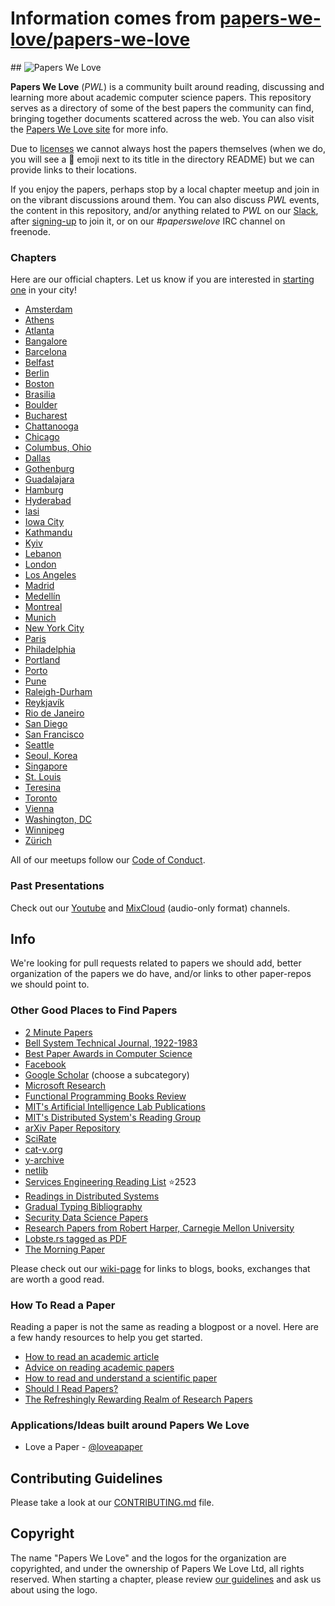 # Information comes from [papers-we-love/papers-we-love](https://github.com/papers-we-love/papers-we-love)
﻿## ![Papers We Love](http://paperswelove.org/images/logo-top.svg)

**Papers We Love** (*PWL*) is a community built around reading, discussing and learning more about academic computer science papers. This repository serves as a directory of some of the best papers the community can find, bringing together documents scattered across the web. You can also visit the [Papers We Love site](http://paperswelove.org/) for more info.

Due to [licenses](https://github.com/papers-we-love/papers-we-love/blob/master/.github/CONTRIBUTING.md#respect-content-licenses) we cannot always host the papers themselves (when we do, you will see a :scroll: emoji next to its title in the directory README) but we can provide links to their locations.

If you enjoy the papers, perhaps stop by a local chapter meetup and join in on the vibrant discussions around them. You can also discuss *PWL* events, the content in this repository, and/or anything related to *PWL* on our [Slack](https://paperswelove.slack.com/messages/general/), after [signing-up](http://papersweloveslack.herokuapp.com/) to join it, or on our *#paperswelove* IRC channel on freenode. 

### Chapters

Here are our official chapters. Let us know if you are interested in [starting one](https://github.com/papers-we-love/papers-we-love/wiki/Creating-a-PWL-chapter) in your city!

* [Amsterdam](http://www.meetup.com/papers-we-love-amsterdam/)
* [Athens](https://www.meetup.com/Papers-We-Love-Athens)
* [Atlanta](https://www.meetup.com/Papers-We-Love-Atlanta)
* [Bangalore](http://www.meetup.com/Papers-we-love-Bangalore/)
* [Barcelona](https://www.meetup.com/papers-we-love-bcn/)
* [Belfast](http://www.meetup.com/Papers-We-Love-Belfast/)
* [Berlin](http://www.meetup.com/Papers-We-Love-Berlin/)
* [Boston](http://www.meetup.com/Papers-We-Love-Boston-Cambridge/)
* [Brasilia](http://www.meetup.com/papers-we-love-bsb)
* [Boulder](http://www.meetup.com/Papers-We-Love-Boulder/)
* [Bucharest](http://www.meetup.com/papers-we-love-bucharest/)
* [Chattanooga](http://www.meetup.com/Papers-We-Love-Chattanooga/)
* [Chicago](http://www.meetup.com/papers-we-love-chicago/)
* [Columbus, Ohio](http://www.meetup.com/Papers-We-Love-Columbus/)
* [Dallas](http://www.papersdallas.com/)
* [Gothenburg](https://www.meetup.com/Papers-We-Love-Gothenburg/)
* [Guadalajara](https://www.facebook.com/pwlgdl/)
* [Hamburg](http://www.meetup.com/Papers-We-Love-Hamburg/)
* [Hyderabad](http://www.meetup.com/papers-we-love-hyderabad/)
* [Iasi](http://www.meetup.com/Papers-We-Love-Iasi/)
* [Iowa City](https://www.meetup.com/techcorridorio)
* [Kathmandu](https://www.facebook.com/groups/PapersWeLoveKathmandu/)
* [Kyiv](https://www.facebook.com/groups/PapersWeLoveKyiv)
* [Lebanon](http://www.paperswelovelb.club)
* [London](http://www.meetup.com/papers-we-love-london)
* [Los Angeles](http://www.meetup.com/papers-we-love-la)
* [Madrid](http://www.meetup.com/Papers-We-Love-Madrid/)
* [Medellín](https://www.meetup.com/paperswelovemde/)
* [Montreal](http://www.meetup.com/Papers-We-Love-Montreal/)
* [Munich](http://www.meetup.com/Papers-We-Love-Munich/)
* [New York City](http://www.meetup.com/papers-we-love/)
* [Paris](http://www.meetup.com/Papers-We-Love-Paris/)
* [Philadelphia](http://www.meetup.com/Papers-We-Love-Philadelphia/)
* [Portland](http://www.meetup.com/Papers-We-Love-PDX/)
* [Porto](https://www.meetup.com/Papers-We-Love-Porto)
* [Pune](http://www.meetup.com/Doo-Things)
* [Raleigh-Durham](https://www.meetup.com/Papers-We-Love-Raleigh-Durham/)
* [Reykjavík](http://www.meetup.com/Papers-We-Love-Reykjavik)
* [Rio de Janeiro](https://www.meetup.com/pt-BR/papers-we-love-rio-de-janeiro/)
* [San Diego](http://www.meetup.com/Papers-We-Love-San-Diego/)
* [San Francisco](http://www.meetup.com/papers-we-love-too/)
* [Seattle](http://www.meetup.com/Papers-We-Love-Seattle/)
* [Seoul, Korea](http://www.meetup.com/seoul-tech-society)
* [Singapore](https://www.facebook.com/groups/paperswelovesg/)
* [St. Louis](http://www.meetup.com/Papers-We-Love-in-saint-louis/)
* [Teresina](https://www.meetup.com/pt-BR/Papers-We-Love-Teresina/)
* [Toronto](http://www.meetup.com/Papers-We-Love-Toronto/)
* [Vienna](http://www.meetup.com/Papers-We-Love-Vienna/)
* [Washington, DC](http://www.meetup.com/Papers-We-Love-DC-NoVA/)
* [Winnipeg](http://pwlwpg.ca/)
* [Zürich](https://www.meetup.com/Papers-we-love-Zurich/)

All of our meetups follow our [Code of Conduct](CODE_OF_CONDUCT.md).

### Past Presentations

Check out our [Youtube](https://www.youtube.com/user/PapersWeLove) and [MixCloud](https://www.mixcloud.com/paperswelove/) (audio-only format) channels.

## Info

We're looking for pull requests related to papers we should add, better organization of the papers we do have, and/or links to other paper-repos we should point to.

### Other Good Places to Find Papers

* [2 Minute Papers](https://www.youtube.com/user/keeroyz)
* [Bell System Technical Journal, 1922-1983](https://www.alcatel-lucent.com/bell-labs-journals)
* [Best Paper Awards in Computer Science](http://jeffhuang.com/best_paper_awards.html)
* [Facebook](https://research.fb.com/publications/)
* [Google Scholar](http://scholar.google.com/citations?view_op=top_venues&hl=en&vq=eng) (choose a subcategory)
* [Microsoft Research](http://research.microsoft.com/apps/catalog/default.aspx?t=publications)
* [Functional Programming Books Review](http://alexott.net/en/fp/books/)
* [MIT's Artificial Intelligence Lab Publications](http://dspace.mit.edu/handle/1721.1/39813)
* [MIT's Distributed System's Reading Group](http://dsrg.pdos.csail.mit.edu/)
* [arXiv Paper Repository](http://arxiv.org/)
* [SciRate](https://scirate.com/)
* [cat-v.org](http://doc.cat-v.org/)
* [y-archive](http://yarchive.net/comp/index.html)
* [netlib](http://www.netlib.org/)
* [Services Engineering Reading List](https://github.com/mmcgrana/services-engineering) :star:2523
* [Readings in Distributed Systems](http://christophermeiklejohn.com/distributed/systems/2013/07/12/readings-in-distributed-systems.html)
* [Gradual Typing Bibliography](http://samth.github.io/gradual-typing-bib/)
* [Security Data Science Papers](http://www.covert.io/the-definitive-security-datascience-and-machinelearning-guide/)
* [Research Papers from Robert Harper, Carnegie Mellon University](http://www.cs.cmu.edu/~rwh/papers.html)
* [Lobste.rs tagged as PDF](https://lobste.rs/t/pdf)
* [The Morning Paper](http://blog.acolyer.org/)

Please check out our [wiki-page](https://github.com/papers-we-love/papers-we-love/wiki/Other-Good-Sources-of-Reading-Material) for links to blogs, books, exchanges that are worth a good read.

### How To Read a Paper

Reading a paper is not the same as reading a blogpost or a novel. Here are a few handy resources to help you get started.

* [How to read an academic article](http://organizationsandmarkets.com/2010/08/31/how-to-read-an-academic-article/)
* [Advice on reading academic papers](https://www.cc.gatech.edu/~akmassey/posts/2012-02-15-advice-on-reading-academic-papers.html)
* [How to read and understand a scientific paper](http://violentmetaphors.com/2013/08/25/how-to-read-and-understand-a-scientific-paper-2/)
* [Should I Read Papers?](http://michaelrbernste.in/2014/10/21/should-i-read-papers.html)
* [The Refreshingly Rewarding Realm of Research Papers](https://www.youtube.com/watch?v=8eRx5Wo3xYA)
 
### Applications/Ideas built around Papers We Love

* Love a Paper - [@loveapaper](https://twitter.com/loveapaper)

## Contributing Guidelines

Please take a look at our [CONTRIBUTING.md](https://github.com/papers-we-love/papers-we-love/blob/master/.github/CONTRIBUTING.md) file.

## Copyright

The name "Papers We Love" and the logos for the organization are copyrighted, and under the ownership of Papers We Love Ltd, all rights reserved. When starting a chapter, please review [our guidelines](https://github.com/papers-we-love/papers-we-love/wiki/Creating-a-PWL-chapter) and ask us about using the logo.

